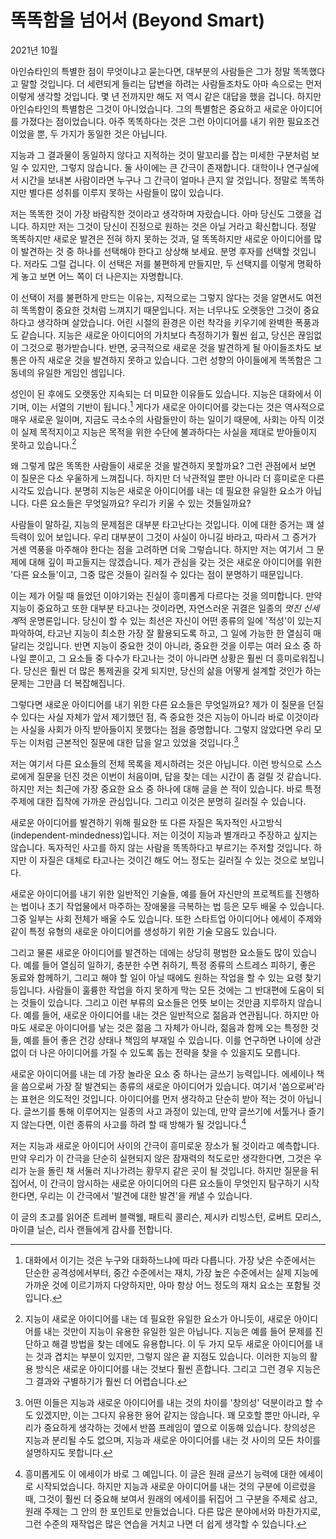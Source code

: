 # 똑똑함을 넘어서 (Beyond Smart)

2021년 10월

아인슈타인의 특별한 점이 무엇이냐고 묻는다면, 대부분의 사람들은 그가 정말 똑똑했다고 말할 것입니다. 더 세련되게 들리는 답변을 하려는 사람들조차도 아마 속으로는 먼저 이렇게 생각할 것입니다. 몇 년 전까지만 해도 저 역시 같은 대답을 했을 겁니다. 하지만 아인슈타인의 특별함은 그것이 아니었습니다. 그의 특별함은 중요하고 새로운 아이디어를 가졌다는 점이었습니다. 아주 똑똑하다는 것은 그런 아이디어를 내기 위한 필요조건이었을 뿐, 두 가지가 동일한 것은 아닙니다.

지능과 그 결과물이 동일하지 않다고 지적하는 것이 말꼬리를 잡는 미세한 구분처럼 보일 수 있지만, 그렇지 않습니다. 둘 사이에는 큰 간극이 존재합니다. 대학이나 연구실에서 시간을 보내본 사람이라면 누구나 그 간극이 얼마나 큰지 알 것입니다. 정말로 똑똑하지만 별다른 성취를 이루지 못하는 사람들이 많이 있습니다.

저는 똑똑한 것이 가장 바람직한 것이라고 생각하며 자랐습니다. 아마 당신도 그랬을 겁니다. 하지만 저는 그것이 당신이 진정으로 원하는 것은 아닐 거라고 확신합니다. 정말 똑똑하지만 새로운 발견은 전혀 하지 못하는 것과, 덜 똑똑하지만 새로운 아이디어를 많이 발견하는 것 중 하나를 선택해야 한다고 상상해 보세요. 분명 후자를 선택할 것입니다. 저라도 그럴 겁니다. 이 선택은 저를 불편하게 만들지만, 두 선택지를 이렇게 명확하게 놓고 보면 어느 쪽이 더 나은지는 자명합니다.

이 선택이 저를 불편하게 만드는 이유는, 지적으로는 그렇지 않다는 것을 알면서도 여전히 똑똑함이 중요한 것처럼 느껴지기 때문입니다. 저는 너무나도 오랫동안 그것이 중요하다고 생각하며 살았습니다. 어린 시절의 환경은 이런 착각을 키우기에 완벽한 폭풍과도 같습니다. 지능은 새로운 아이디어의 가치보다 측정하기가 훨씬 쉽고, 당신은 끊임없이 그것으로 평가받습니다. 반면, 궁극적으로 새로운 것을 발견하게 될 아이들조차도 보통은 아직 새로운 것을 발견하지 못하고 있습니다. 그런 성향의 아이들에게 똑똑함은 그 동네의 유일한 게임인 셈입니다.

성인이 된 후에도 오랫동안 지속되는 더 미묘한 이유들도 있습니다. 지능은 대화에서 이기며, 이는 서열의 기반이 됩니다.[^1] 게다가 새로운 아이디어를 갖는다는 것은 역사적으로 매우 새로운 일이며, 지금도 극소수의 사람들만이 하는 일이기 때문에, 사회는 아직 이것이 실제 목적지이고 지능은 목적을 위한 수단에 불과하다는 사실을 제대로 받아들이지 못하고 있습니다.[^2]

왜 그렇게 많은 똑똑한 사람들이 새로운 것을 발견하지 못할까요? 그런 관점에서 보면 이 질문은 다소 우울하게 느껴집니다. 하지만 더 낙관적일 뿐만 아니라 더 흥미로운 다른 시각도 있습니다. 분명히 지능은 새로운 아이디어를 내는 데 필요한 유일한 요소가 아닙니다. 다른 요소들은 무엇일까요? 우리가 키울 수 있는 것들일까요?

사람들이 말하길, 지능의 문제점은 대부분 타고난다는 것입니다. 이에 대한 증거는 꽤 설득력이 있어 보입니다. 우리 대부분이 그것이 사실이 아니길 바라고, 따라서 그 증거가 거센 역풍을 마주해야 한다는 점을 고려하면 더욱 그렇습니다. 하지만 저는 여기서 그 문제에 대해 깊이 파고들지는 않겠습니다. 제가 관심을 갖는 것은 새로운 아이디어를 위한 '다른 요소들'이고, 그중 많은 것들이 길러질 수 있다는 점이 분명하기 때문입니다.

이는 제가 어릴 때 들었던 이야기와는 진실이 흥미롭게 다르다는 것을 의미합니다. 만약 지능이 중요하고 또한 대부분 타고나는 것이라면, 자연스러운 귀결은 일종의 *멋진 신세계*적 운명론입니다. 당신이 할 수 있는 최선은 자신이 어떤 종류의 일에 '적성'이 있는지 파악하여, 타고난 지능이 최소한 가장 잘 활용되도록 하고, 그 일에 가능한 한 열심히 매달리는 것입니다. 반면 지능이 중요한 것이 아니라, 중요한 것을 이루는 여러 요소 중 하나일 뿐이고, 그 요소들 중 다수가 타고나는 것이 아니라면 상황은 훨씬 더 흥미로워집니다. 당신은 훨씬 더 많은 통제권을 갖게 되지만, 당신의 삶을 어떻게 설계할 것인가 하는 문제는 그만큼 더 복잡해집니다.

그렇다면 새로운 아이디어를 내기 위한 다른 요소들은 무엇일까요? 제가 이 질문을 던질 수 있다는 사실 자체가 앞서 제기했던 점, 즉 중요한 것은 지능이 아니라 바로 이것이라는 사실을 사회가 아직 받아들이지 못했다는 점을 증명합니다. 그렇지 않았다면 우리 모두는 이처럼 근본적인 질문에 대한 답을 알고 있었을 것입니다.[^3]

저는 여기서 다른 요소들의 전체 목록을 제시하려는 것은 아닙니다. 이런 방식으로 스스로에게 질문을 던진 것은 이번이 처음이며, 답을 찾는 데는 시간이 좀 걸릴 것 같습니다. 하지만 저는 최근에 가장 중요한 요소 중 하나에 대해 글을 쓴 적이 있습니다. 바로 특정 주제에 대한 집착에 가까운 관심입니다. 그리고 이것은 분명히 길러질 수 있습니다.

새로운 아이디어를 발견하기 위해 필요한 또 다른 자질은 독자적인 사고방식(independent-mindedness)입니다. 저는 이것이 지능과 별개라고 주장하고 싶지는 않습니다. 독자적인 사고를 하지 않는 사람을 똑똑하다고 부르기는 주저할 것입니다. 하지만 이 자질은 대체로 타고나는 것이긴 해도 어느 정도는 길러질 수 있는 것으로 보입니다.

새로운 아이디어를 내기 위한 일반적인 기술들, 예를 들어 자신만의 프로젝트를 진행하는 법이나 초기 작업물에서 마주하는 장애물을 극복하는 법 등은 모두 배울 수 있습니다. 그중 일부는 사회 전체가 배울 수도 있습니다. 또한 스타트업 아이디어나 에세이 주제와 같이 특정 유형의 새로운 아이디어를 생성하기 위한 기술 모음도 있습니다.

그리고 물론 새로운 아이디어를 발견하는 데에는 상당히 평범한 요소들도 많이 있습니다. 예를 들어 열심히 일하기, 충분한 수면 취하기, 특정 종류의 스트레스 피하기, 좋은 동료와 함께하기, 그리고 해야 할 일이 아닐 때에도 원하는 작업을 할 수 있는 요령 찾기 등입니다. 사람들이 훌륭한 작업을 하지 못하게 막는 모든 것에는 그 반대편에 도움이 되는 것들이 있습니다. 그리고 이런 부류의 요소들은 언뜻 보이는 것만큼 지루하지 않습니다. 예를 들어, 새로운 아이디어를 내는 것은 일반적으로 젊음과 연관됩니다. 하지만 아마도 새로운 아이디어를 낳는 것은 젊음 그 자체가 아니라, 젊음과 함께 오는 특정한 것들, 예를 들어 좋은 건강 상태나 책임의 부재일 수 있습니다. 이를 연구하면 나이에 상관없이 더 나은 아이디어를 가질 수 있도록 돕는 전략을 찾을 수 있을지도 모릅니다.

새로운 아이디어를 내는 데 가장 놀라운 요소 중 하나는 글쓰기 능력입니다. 에세이나 책을 씀으로써 가장 잘 발견되는 종류의 새로운 아이디어가 있습니다. 여기서 '씀으로써'라는 표현은 의도적인 것입니다. 아이디어를 먼저 생각하고 단순히 받아 적는 것이 아닙니다. 글쓰기를 통해 이루어지는 일종의 사고 과정이 있는데, 만약 글쓰기에 서툴거나 즐기지 않는다면, 이런 종류의 사고를 하려 할 때 방해가 될 것입니다.[^4]

저는 지능과 새로운 아이디어 사이의 간극이 흥미로운 장소가 될 것이라고 예측합니다. 만약 우리가 이 간극을 단순히 실현되지 않은 잠재력의 척도로만 생각한다면, 그것은 우리가 눈을 돌린 채 서둘러 지나가려는 황무지 같은 곳이 될 것입니다. 하지만 질문을 뒤집어서, 이 간극이 암시하는 새로운 아이디어의 다른 요소들이 무엇인지 탐구하기 시작한다면, 우리는 이 간극에서 '발견에 대한 발견'을 캐낼 수 있습니다.

이 글의 초고를 읽어준 트레버 블랙웰, 패트릭 콜리슨, 제시카 리빙스턴, 로버트 모리스, 마이클 닐슨, 리사 랜들에게 감사를 전합니다.

[^1]: 대화에서 이기는 것은 누구와 대화하느냐에 따라 다릅니다. 가장 낮은 수준에서는 단순한 공격성에서부터, 중간 수준에서는 재치, 가장 높은 수준에서는 실제 지능에 가까운 것에 이르기까지 다양하지만, 아마 항상 어느 정도의 재치 요소는 포함될 것입니다.
[^2]: 지능이 새로운 아이디어를 내는 데 필요한 유일한 요소가 아니듯이, 새로운 아이디어를 내는 것만이 지능이 유용한 유일한 일은 아닙니다. 지능은 예를 들어 문제를 진단하고 해결 방법을 찾는 데에도 유용합니다. 이 두 가지 모두 새로운 아이디어를 내는 것과 겹치는 부분이 있지만, 그렇지 않은 끝 지점도 있습니다. 이러한 지능의 활용 방식은 새로운 아이디어를 내는 것보다 훨씬 흔합니다. 그리고 그런 경우 지능은 그 결과와 구별하기가 훨씬 더 어렵습니다.
[^3]: 어떤 이들은 지능과 새로운 아이디어를 내는 것의 차이를 '창의성' 덕분이라고 할 수도 있겠지만, 이는 그다지 유용한 용어 같지는 않습니다. 꽤 모호할 뿐만 아니라, 우리가 중요하게 생각하는 것에서 반쯤 프레임이 옆으로 이동해 있습니다. 창의성은 지능과 분리될 수도 없으며, 지능과 새로운 아이디어를 내는 것 사이의 모든 차이를 설명하지도 못합니다.
[^4]: 흥미롭게도 이 에세이가 바로 그 예입니다. 이 글은 원래 글쓰기 능력에 대한 에세이로 시작되었습니다. 하지만 지능과 새로운 아이디어를 내는 것의 구분에 이르렀을 때, 그것이 훨씬 더 중요해 보여서 원래의 에세이를 뒤집어 그 구분을 주제로 삼고, 원래 주제는 그 안의 한 포인트로 만들었습니다. 다른 많은 분야에서와 마찬가지로, 그런 수준의 재작업은 많은 연습을 거치고 나면 더 쉽게 생각할 수 있습니다.